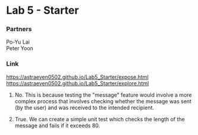 # Lab 5 - Starter

### Partners
Po-Yu Lai\
Peter Yoon

### Link
https://astraeven0502.github.io/Lab5_Starter/expose.html
https://astraeven0502.github.io/Lab5_Starter/explore.html

1. No. This is because testing the "message" feature would involve a more complex process that involves checking whether the message was sent (by the user) and was received to the intended recipient.

2. True. We can create a simple unit test which checks the length of the message and fails if it exceeds 80.
